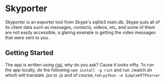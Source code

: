 # Skyporter
Skyporter is an exporter tool from Skype's sqlite3  main.db. Skype puts all of its client data such as messages, contacts, videos, etc, 
and some of them are not easily accessible, a glaring example is getting the video messages that were sent to you. 

## Getting Started
The app is written using [riot](http://riotjs.com/), why do you ask? Cause it looks nifty. To run the app locally, do the following
`npm install -g riot` and run ./watch.sh which will translate .jsx to .js and of course, run `python -m SimpleHTTPServer`